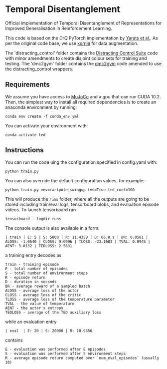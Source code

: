 # Temporal Disentanglement

Official implementation of Temporal Disentanglement of 
Representations for Improved Generalisation in Reinforcement Learning.

This code is based on the DrQ PyTorch implementation by [Yarats et al.](https://github.com/denisyarats/drq). As per the original code base, we use [kornia](https://github.com/kornia/kornia) for data augmentation.

The 'distracting_control' folder contains the [Distracting Control Suite](https://github.com/sahandrez/distracting_control) 
code with minor amendments to create disjoint colour sets for training and testing. The 'dmc2gym' folder contains the
[dmc2gym](https://github.com/denisyarats/dmc2gym) code amended to use the distracting_control wrappers.

## Requirements
We assume you have access to [MuJoCo](https://github.com/openai/mujoco-py) and a gpu that can run CUDA 10.2. Then, the simplest way to install all required 
dependencies is to create an anaconda environment by running:
```(python)
conda env create -f conda_env.yml
```
You can activate your environment with:
```(python)
conda activate ted
```

## Instructions
You can run the code uing the configuration specified in config.yaml with:
```(python)
python train.py
```

You can also override the default configuration values, for example:
```(python)
python train.py env=cartpole_swingup ted=True ted_coef=100
```

This will produce the `runs` folder, where all the outputs are going to be stored including train/eval logs, 
tensorboard blobs, and evaluation episode videos. To launch tensorboard run
```
tensorboard --logdir runs
```

The console output is also available in a form:
```
| train | E: 5 | S: 5000 | R: 11.4359 | D: 66.8 s | BR: 0.0581 | ALOSS: -1.0640 | CLOSS: 0.0996 | TLOSS: -23.1683 | TVAL: 0.0945 | AENT: 3.8132 | TEDLOSS: 2.5631
```
a training entry decodes as
```
train - training episode
E - total number of episodes
S - total number of environment steps
R - episode return
D - duration in seconds
BR - average reward of a sampled batch
ALOSS - average loss of the actor
CLOSS - average loss of the critic
TLOSS - average loss of the temperature parameter
TVAL - the value of temperature
AENT - the actor's entropy
TEDLOSS - average of the TED auxiliary loss
```
while an evaluation entry
```
| eval  | E: 20 | S: 20000 | R: 10.9356
```
contains
```
E - evaluation was performed after E episodes
S - evaluation was performed after S environment steps
R - average episode return computed over `num_eval_episodes` (usually 10)
```
